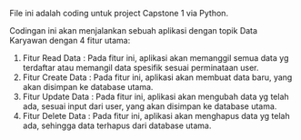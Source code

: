 File ini adalah coding untuk project Capstone 1 via Python.

Codingan ini akan menjalankan sebuah aplikasi dengan topik Data Karyawan dengan 4 fitur utama:
1. Fitur Read Data : Pada fitur ini, aplikasi akan memanggil semua data yg terdaftar atau memangil data spesifik sesuai perminataan user.
2. Fitur Create Data : Pada fitur ini, aplikasi akan membuat data baru, yang akan disimpan ke database utama.
3. Fitur Update Data : Pada fitur ini, aplikasi akan mengubah data yg telah ada, sesuai input dari user, yang akan disimpan ke database utama. 
4. Fitur Delete Data : Pada fitur ini, aplikasi akan menghapus data yg telah ada, sehingga data terhapus dari database utama.
